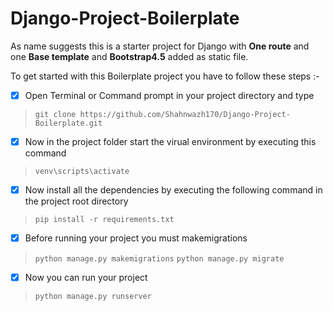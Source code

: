 # Django-Project-Boilerplate

As name suggests this is a starter project for Django with **One route** and one **Base template** and **Bootstrap4.5** added as static file.

To get started with this Boilerplate project you have to follow these steps :-
 
- [x] Open Terminal or Command prompt in your project directory and type
>```git clone https://github.com/Shahnwazh170/Django-Project-Boilerplate.git```


- [x] Now in the project folder start the virual environment by executing this command
>```venv\scripts\activate```


- [x] Now install all the dependencies by executing the following command in the project root directory 
>```pip install -r requirements.txt```


- [x] Before running your project you must makemigrations
>```python manage.py makemigrations```
>```python manage.py migrate```


- [x] Now you can run your project
>```python manage.py runserver```
